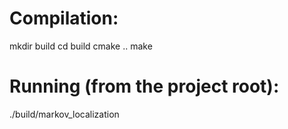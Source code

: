 # Compilation:
mkdir build
cd build
cmake ..
make

# Running (from the project root):
./build/markov_localization


